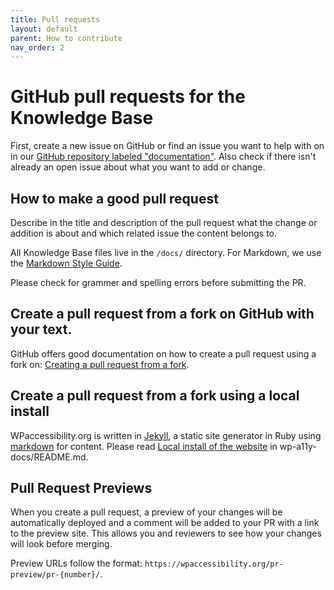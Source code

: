 ```yaml
---
title: Pull requests
layout: default
parent: How to contribute
nav_order: 2
---
```


# GitHub pull requests for the Knowledge Base

First, create a new issue on GitHub or find an issue you want to help with on in our [GitHub repository labeled "documentation"](https://github.com/wpaccessibility/wp-a11y-docs/issues?q=is%3Aissue%20state%3Aopen%20label%3Adocumentation). Also check if there isn't already an open issue about what you want to add or change.

## How to make a good pull request

Describe in the title and description of the pull request what the change or addition is about and which related issue the content belongs to.

All Knowledge Base files live in the `/docs/` directory. For Markdown, we use the [Markdown Style Guide](https://developer.wordpress.org/coding-standards/styleguide/).

Please check for grammer and spelling errors before submitting the PR. 

## Create a pull request from a fork on GitHub with your text.

GitHub offers good documentation on how to create a pull request using a fork on: [Creating a pull request from a fork](https://docs.github.com/en/pull-requests/collaborating-with-pull-requests/proposing-changes-to-your-work-with-pull-requests/creating-a-pull-request-from-a-fork).

## Create a pull request from a fork using a local install

WPaccessibility.org is written in [Jekyll](https://jekyllrb.com), a static site generator in Ruby using [markdown](https://www.markdownguide.org/) for content. Please read [Local install of the website](https://github.com/wpaccessibility/wp-a11y-docs?tab=readme-ov-file#local-install-of-the-website) in wp-a11y-docs/README.md.

## Pull Request Previews
When you create a pull request, a preview of your changes will be automatically deployed and a comment will be added to your PR with a link to the preview site. This allows you and reviewers to see how your changes will look before merging.

Preview URLs follow the format: `https://wpaccessibility.org/pr-preview/pr-{number}/`.
